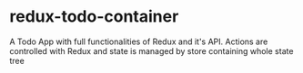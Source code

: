 # redux-todo-container
A Todo App with full functionalities of Redux and it's API. Actions are controlled with Redux and state is managed by store containing whole state tree
